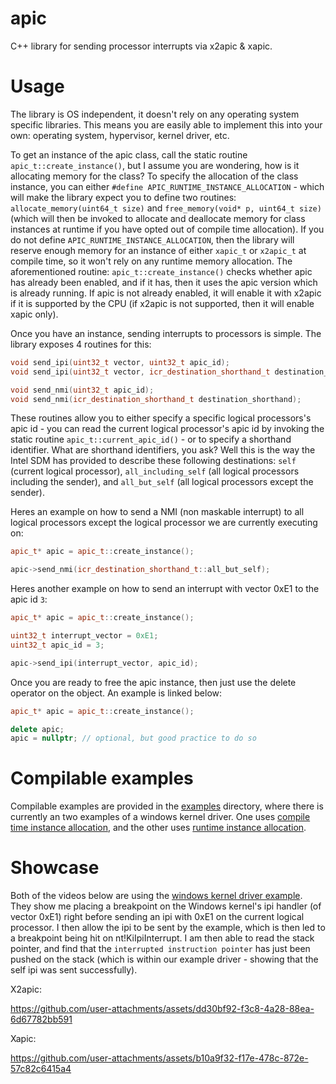 # apic
C++ library for sending processor interrupts via x2apic & xapic.

# Usage
The library is OS independent, it doesn't rely on any operating system specific libraries. This means you are easily able to implement this into your own: operating system, hypervisor, kernel driver, etc.

To get an instance of the apic class, call the static routine `apic_t::create_instance()`, but I assume you are wondering, how is it allocating memory for the class?
To specify the allocation of the class instance, you can either `#define APIC_RUNTIME_INSTANCE_ALLOCATION` - which will make the library expect you to define
two routines: `allocate_memory(uint64_t size)` and `free_memory(void* p, uint64_t size)` (which will then be invoked to allocate and deallocate memory for class instances at runtime if you have opted out of compile time allocation).
If you do not define `APIC_RUNTIME_INSTANCE_ALLOCATION`, then the library will reserve enough memory for an instance of either `xapic_t` or `x2apic_t` at compile time, so it won't rely on any runtime memory allocation.
The aforementioned routine: `apic_t::create_instance()` checks whether apic has already been enabled, and if it has, then it uses the apic version which is already running. 
If apic is not already enabled, it will enable it with x2apic if it is supported by the CPU (if x2apic is not supported, then it will enable xapic only).

Once you have an instance, sending interrupts to processors is simple. The library exposes 4 routines for this:

```cpp
void send_ipi(uint32_t vector, uint32_t apic_id);
void send_ipi(uint32_t vector, icr_destination_shorthand_t destination_shorthand);

void send_nmi(uint32_t apic_id);
void send_nmi(icr_destination_shorthand_t destination_shorthand);
```

These routines allow you to either specify a specific logical processors's apic id - you can read the current logical processor's apic id by invoking the static routine `apic_t::current_apic_id()` - or to specify a shorthand identifier.
What are shorthand identifiers, you ask? Well this is the way the Intel SDM has provided to describe these following destinations: `self` (current logical processor), `all_including_self` (all logical processors including the sender), and `all_but_self` (all logical processors except the sender).

Heres an example on how to send a NMI (non maskable interrupt) to all logical processors except the logical processor we are currently executing on:

```cpp
apic_t* apic = apic_t::create_instance();

apic->send_nmi(icr_destination_shorthand_t::all_but_self);
```

Heres another example on how to send an interrupt with vector 0xE1 to the apic id `3`:

```cpp
apic_t* apic = apic_t::create_instance();

uint32_t interrupt_vector = 0xE1;
uint32_t apic_id = 3;

apic->send_ipi(interrupt_vector, apic_id);
```

Once you are ready to free the apic instance, then just use the delete operator on the object. An example is linked below:

```cpp
apic_t* apic = apic_t::create_instance();

delete apic;
apic = nullptr; // optional, but good practice to do so
```

# Compilable examples
Compilable examples are provided in the [examples](examples) directory, where there is currently an two examples of a windows kernel driver. One uses [compile time instance allocation](examples/windows/apic-kernel-static), and the other uses [runtime instance allocation](examples/windows/apic-kernel-dynamic).

# Showcase
Both of the videos below are using the [windows kernel driver example](examples/windows/apic-kernel-static). They show me placing a breakpoint on the Windows kernel's ipi handler (of vector 0xE1) right before sending an ipi with 0xE1 on the current logical processor. I then allow the ipi to be sent by the example, which is then led to a breakpoint being hit on nt!KiIpiInterrupt. I am then able to read the stack pointer, and find that the `interrupted instruction pointer` has just been pushed on the stack (which is within our example driver - showing that the self ipi was sent successfully).

X2apic:

https://github.com/user-attachments/assets/dd30bf92-f3c8-4a28-88ea-6d67782bb591

Xapic:

https://github.com/user-attachments/assets/b10a9f32-f17e-478c-872e-57c82c6415a4
